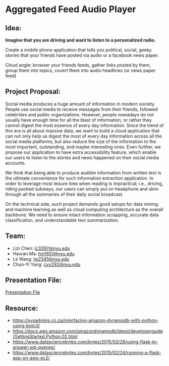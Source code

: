 # Aggregated Feed Audio Player

## Idea:
**Imagine that you are driving and want to listen to a personalized radio.**

Create a mobile phone application that tells you political, social, geeky stories that your friends have posted via audio or a facebook news paper.

Cloud angle: browser your friends feeds, gather links
posted by them, group them into topics, covert them into
audio headlines (or news paper feed)

## Project Proposal:
Social media produces a huge amount of information in modern society. People use social media to receive messages from their friends, followed celebrities and public organizations. However, people nowadays do not usually have enough time for all the blast of information, or rather they cannot digest the most essence of every day information. Since the trend of this era is all about massive data, we want to build a cloud application that can not only help us digest the most of every day information across all the social media platforms, but also reduce the size of the information to the most important, outstanding, and maybe interesting ones. Even further, we propose our application to have extra accessibility feature, which enable our users to listen to the stories and news happened on their social media accounts. 

We think that being able to produce audible information from written text is the ultimate convenience for such information extraction application. In order to leverage most leisure time when reading is impractical; i.e., driving, riding packed subways, our users can simply put on headphone and skim through all the summaries of their daily social broadcast. 

On the technical side, such project demands good setups for data mining and machine learning as well as cloud computing architecture as the overall backbone. We need to ensure intact information scrapping, accurate data classification, and understandable text summarization.

## Team:

- Lizi Chen: lc3397@nyu.edu
- Haoran Ma: hm1651@nyu.edu
- Le Wang: lw2341@nyu.edu
- Chun-Yi Yang: cyy292@nyu.edu

## Presentation File:

[Presentation File](https://github.com/Scalable-NYU/Aggregated-Feed-Audio-Player/blob/master/Final_Presentation.pdf)

## Resource:

- https://sysadmins.co.za/interfacing-amazon-dynamodb-with-python-using-boto3/  
- https://docs.aws.amazon.com/amazondynamodb/latest/developerguide/GettingStarted.Python.02.html  
- https://www.datasciencebytes.com/bytes/2015/02/28/using-flask-to-answer-sql-queries/  
- https://www.datasciencebytes.com/bytes/2015/02/24/running-a-flask-app-on-aws-ec2/  
